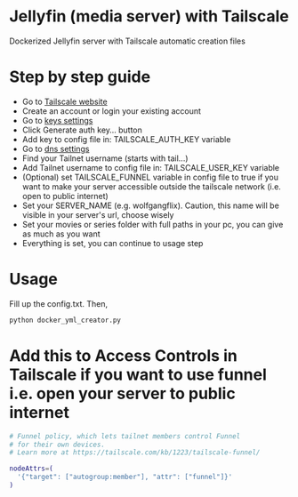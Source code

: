 # Jellyfin (media server) with Tailscale
Dockerized Jellyfin server with Tailscale automatic creation files

# Step by step guide

* Go to [Tailscale website](https://tailscale.com/)
* Create an account or login your existing account
* Go to [keys settings](https://login.tailscale.com/admin/settings/keys)
* Click Generate auth key… button
* Add key to config file in: TAILSCALE_AUTH_KEY variable
* Go to [dns settings](https://login.tailscale.com/admin/dns)
* Find your Tailnet username (starts with tail...)
* Add Tailnet username to config file in: TAILSCALE_USER_KEY variable
* (Optional) set TAILSCALE_FUNNEL variable in config file to true if you want to make your server accessible outside the tailscale network (i.e. open to public internet)
* Set your SERVER_NAME (e.g. wolfgangflix). Caution, this name will be visible in your server's url, choose wisely
* Set your movies or series folder with full paths in your pc, you can give as much as you want
* Everything is set, you can continue to usage step

# Usage
Fill up the config.txt.
Then,

```bash
python docker_yml_creator.py
```

# Add this to Access Controls in Tailscale if you want to use funnel i.e. open your server to public internet

```bash
# Funnel policy, which lets tailnet members control Funnel
# for their own devices.
# Learn more at https://tailscale.com/kb/1223/tailscale-funnel/

nodeAttrs=(
  '{"target": ["autogroup:member"], "attr": ["funnel"]}'
)
```

